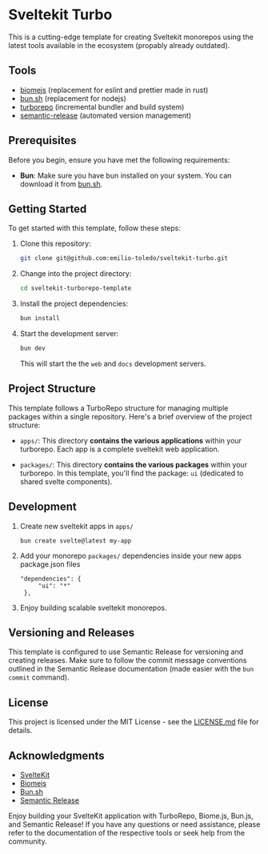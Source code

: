 # Sveltekit Turbo

This is a cutting-edge template for creating Sveltekit monorepos using the latest tools available in the ecosystem (propably already outdated). 

## Tools
- [biomejs](https://biomejs.dev/) (replacement for eslint and prettier made in rust)
- [bun.sh](https://bun.sh/) (replacement for nodejs)
- [turborepo](https://turbo.build/repo) (incremental bundler and build system)
- [semantic-release](https://semantic-release.gitbook.io/semantic-release/) (automated version management)

## Prerequisites

Before you begin, ensure you have met the following requirements:

- **Bun**: Make sure you have bun installed on your system. You can download it from [bun.sh](https://bun.sh/).

## Getting Started

To get started with this template, follow these steps:

1. Clone this repository:

   ```bash
   git clone git@github.com:emilio-toledo/sveltekit-turbo.git
   ```

2. Change into the project directory:

   ```bash
   cd sveltekit-turborepo-template
   ```

3. Install the project dependencies:

   ```bash
   bun install
   ```

4. Start the development server:

   ```bash
   bun dev
   ```

   This will start the the `web` and `docs` development servers.

## Project Structure

This template follows a TurboRepo structure for managing multiple packages within a single repository. Here's a brief overview of the project structure:

- `apps/`: This directory **contains the various applications** within your turborepo. Each app is a complete sveltekit web application.

- `packages/`: This directory **contains the various packages** within your turborepo. In this template, you'll find the package: `ui` (dedicated to shared svelte components).

## Development

1. Create new sveltekit apps in `apps/`

   ```
   bun create svelte@latest my-app
   ```

2. Add your monorepo `packages/` dependencies inside your new apps package.json files

   ```
   "dependencies": {
		"ui": "*"
	},
   ```

3. Enjoy building scalable sveltekit monorepos.

## Versioning and Releases

This template is configured to use Semantic Release for versioning and creating releases. Make sure to follow the commit message conventions outlined in the Semantic Release documentation (made easier with the `bun commit` command).

## License

This project is licensed under the MIT License - see the [LICENSE.md](LICENSE.md) file for details.

## Acknowledgments

- [SvelteKit](https://kit.svelte.dev/)
- [Biomejs](https://biomejs.dev/)
- [Bun.sh](https://bun.sh/)
- [Semantic Release](https://semantic-release.gitbook.io/semantic-release/)

Enjoy building your SvelteKit application with TurboRepo, Biome.js, Bun.js, and Semantic Release! If you have any questions or need assistance, please refer to the documentation of the respective tools or seek help from the community.